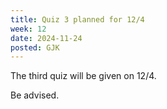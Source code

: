 ```yaml
---
title: Quiz 3 planned for 12/4
week: 12
date: 2024-11-24
posted: GJK
---
```


The third quiz will be given on 12/4.

Be advised.
